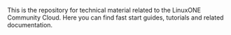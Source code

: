 This is the repository for technical material related to the LinuxONE Community
Cloud.  Here you can find fast start guides, tutorials and related
documentation.

